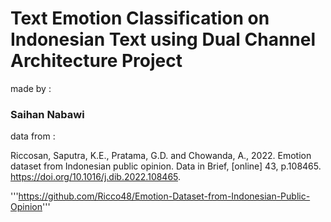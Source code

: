 # Text Emotion Classification on Indonesian Text using Dual Channel Architecture Project

made by :
### Saihan Nabawi


data from :

Riccosan, Saputra, K.E., Pratama, G.D. and Chowanda, A., 2022. Emotion dataset from Indonesian public opinion. Data in Brief, [online] 43, p.108465. https://doi.org/10.1016/j.dib.2022.108465.

'''https://github.com/Ricco48/Emotion-Dataset-from-Indonesian-Public-Opinion'''